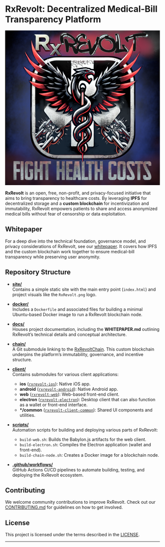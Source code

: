 # RxRevolt: Decentralized Medical-Bill Transparency Platform

![RxRevolt Logo](./site/RxRevolt.png)

**RxRevolt** is an open, free, non-profit, and privacy-focused initiative that aims to bring transparency to healthcare costs. By leveraging **IPFS** for decentralized storage and a **custom blockchain** for incentivization and immutability, RxRevolt empowers patients to share and access anonymized medical bills without fear of censorship or data exploitation.

## Whitepaper

For a deep dive into the technical foundation, governance model, and privacy considerations of RxRevolt, see our [whitepaper](./docs/WHITEPAPER.md). It covers how IPFS and the custom blockchain work together to ensure medical-bill transparency while preserving user anonymity.

## Repository Structure

- **[site/](./site)**  
  Contains a simple static site with the main entry point (`index.html`) and project visuals like the `RxRevolt.png` logo.  

- **[docker/](./docker)**  
  Includes a `Dockerfile` and associated files for building a minimal Ubuntu-based Docker image to run a RxRevolt blockchain node.

- **[docs/](./docs)**  
  Houses project documentation, including the **WHITEPAPER.md** outlining RxRevolt’s technical details and conceptual architecture.

- **[chain/](./chain)**  
  A Git submodule linking to the [RxRevoltChain](https://github.com/joshmorgan1000/RxRevoltChain.git). This custom blockchain underpins the platform’s immutability, governance, and incentive structure.

- **[client/](./client)**  
  Contains submodules for various client applications:
  - **ios** ([`rxrevolt-ios`](https://github.com/joshmorgan1000/rxrevolt-ios.git)): Native iOS app.
  - **android** ([`rxrevolt-android`](https://github.com/joshmorgan1000/rxrevolt-android.git)): Native Android app.
  - **web** ([`rxrevolt-web`](https://github.com/joshmorgan1000/rxrevolt-web.git)): Web-based front-end client.
  - **electron** ([`rxrevolt-electron`](https://github.com/joshmorgan1000/rxrevolt-electron.git)): Desktop client that can also function as a wallet or front-end interface.
  - **\*/common** ([`rxrevolt-client-common`](https://github.com/joshmorgan1000/rxrevolt-client-common.git)): Shared UI components and utilities.

- **[scripts/](./scripts)**  
  Automation scripts for building and deploying various parts of RxRevolt:
  - `build-web.sh`: Builds the Babylon.js artifacts for the web client.  
  - `build-electron.sh`: Compiles the Electron application (wallet and front-end).
  - `build-chain-node.sh`: Creates a Docker image for a blockchain node.

- **[.github/workflows/](./.github/workflows)**  
  GitHub Actions CI/CD pipelines to automate building, testing, and deploying the RxRevolt ecosystem.

## Contributing

We welcome community contributions to improve RxRevolt. Check out our [CONTRIBUTING.md](./CONTRIBUTING.md) for guidelines on how to get involved.

## License

This project is licensed under the terms described in the [LICENSE](./LICENSE).

---
